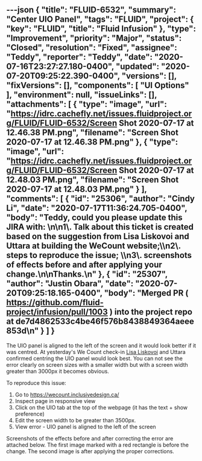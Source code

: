 ---json
{
  "title": "FLUID-6532",
  "summary": "Center UIO Panel",
  "tags": "FLUID",
  "project": {
    "key": "FLUID",
    "title": "Fluid Infusion"
  },
  "type": "Improvement",
  "priority": "Major",
  "status": "Closed",
  "resolution": "Fixed",
  "assignee": "Teddy",
  "reporter": "Teddy",
  "date": "2020-07-16T23:27:27.180-0400",
  "updated": "2020-07-20T09:25:22.390-0400",
  "versions": [],
  "fixVersions": [],
  "components": [
    "UI Options"
  ],
  "environment": null,
  "issueLinks": [],
  "attachments": [
    {
      "type": "image",
      "url": "https://idrc.cachefly.net/issues.fluidproject.org/FLUID/FLUID-6532/Screen Shot 2020-07-17 at 12.46.38 PM.png",
      "filename": "Screen Shot 2020-07-17 at 12.46.38 PM.png"
    },
    {
      "type": "image",
      "url": "https://idrc.cachefly.net/issues.fluidproject.org/FLUID/FLUID-6532/Screen Shot 2020-07-17 at 12.48.03 PM.png",
      "filename": "Screen Shot 2020-07-17 at 12.48.03 PM.png"
    }
  ],
  "comments": [
    {
      "id": "25306",
      "author": "Cindy Li",
      "date": "2020-07-17T11:36:24.705-0400",
      "body": "Teddy, could you please update this JIRA with:&#x20;\n\n1\\. Talk about this ticket is created based on the suggestion from Lisa Liskovoi and Uttara at building the WeCount website;\\\n2\\. steps to reproduce the issue; \\\n3\\. screenshots of effects before and after applying your change.\n\nThanks.\n"
    },
    {
      "id": "25307",
      "author": "Justin Obara",
      "date": "2020-07-20T09:25:18.165-0400",
      "body": "Merged PR ( <https://github.com/fluid-project/infusion/pull/1003> ) into the project repo at de7d4862533c4be46f576b8438849364aeee853d\n"
    }
  ]
}
---
The UIO panel is aligned to the left of the screen and it would look better if it was centred. At yesterday's We Count check-in [Lisa Liskovoi](https://issues.fluidproject.org/secure/ViewProfile.jspa?name=lliskovoi) and Uttara confirmed centring the UIO panel would look best. You can not see the error clearly on screen sizes with a smaller width but with a screen width greater than 3000px it becomes obvious.

To reproduce this issue:

1. Go to <https://wecount.inclusivedesign.ca/>
2. Inspect page in responsive view
3. Click on the UIO tab at the top of the webpage (it has the text + show preference)
4. Edit the screen width to be greater than 3500px.
5. View error - UIO panel is aligned to the left of the screen

Screenshots of the effects before and after correcting the error are attached below. The first image marked with a red rectangle is before the change. The second image is after applying the proper corrections.

        